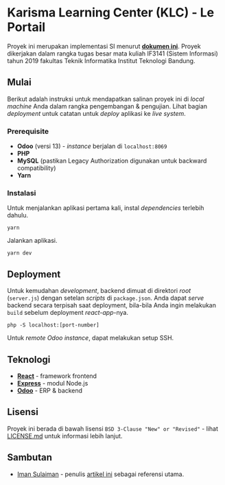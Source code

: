 # Karisma Learning Center (KLC) - Le Portail

Proyek ini merupakan implementasi SI menurut [**dokumen ini**](https://drive.google.com/file/d/19FBwC--rdAt_41hlfB2w1Y8QG5n_b54G/view?usp=sharing).
Proyek dikerjakan dalam rangka tugas besar mata kuliah IF3141 (Sistem Informasi) tahun 2019 fakultas Teknik Informatika Institut Teknologi Bandung.

## Mulai

Berikut adalah instruksi untuk mendapatkan salinan proyek ini di _local machine_ Anda dalam rangka pengembangan & pengujian.
Lihat bagian _deployment_ untuk catatan untuk _deploy_ aplikasi ke _live system_.

### Prerequisite

* **Odoo** (versi 13) - _instance_ berjalan di `localhost:8069`
* **PHP**
* **MySQL** (pastikan Legacy Authorization digunakan untuk backward compatibility)
* **Yarn**

### Instalasi

Untuk menjalankan aplikasi pertama kali, instal _dependencies_ terlebih dahulu.
```
yarn
```
Jalankan aplikasi. 
```
yarn dev
```

## Deployment

Untuk kemudahan _development_, backend dimuat di direktori _root_ (`server.js`) dengan setelan _scripts_ di `package.json`. 
Anda dapat _serve_ backend secara terpisah saat deployment, bila-bila Anda ingin melakukan `build` sebelum deployment _react-app_-nya.
```
php -S localhost:[port-number]
```
Untuk _remote Odoo instance_, dapat melakukan setup SSH.

## Teknologi
* [**React**](https://github.com/facebook/react) - framework frontend
* [**Express**](https://github.com/expressjs/express) - modul Node.js
* [**Odoo**](https://www.odoo.com/) - ERP & backend

## Lisensi
Proyek ini berada di bawah lisensi `BSD 3-Clause "New" or "Revised"` - lihat [LICENSE.md](LICENSE) untuk informasi lebih lanjut.

## Sambutan
* [Iman Sulaiman](https://medium.com/@alle.aldine) - penulis [artikel ini](https://medium.com/@alle.aldine/how-to-show-list-of-events-created-in-odoo-erp-shows-in-reactjs-website-52d847fa86e) sebagai referensi utama.
